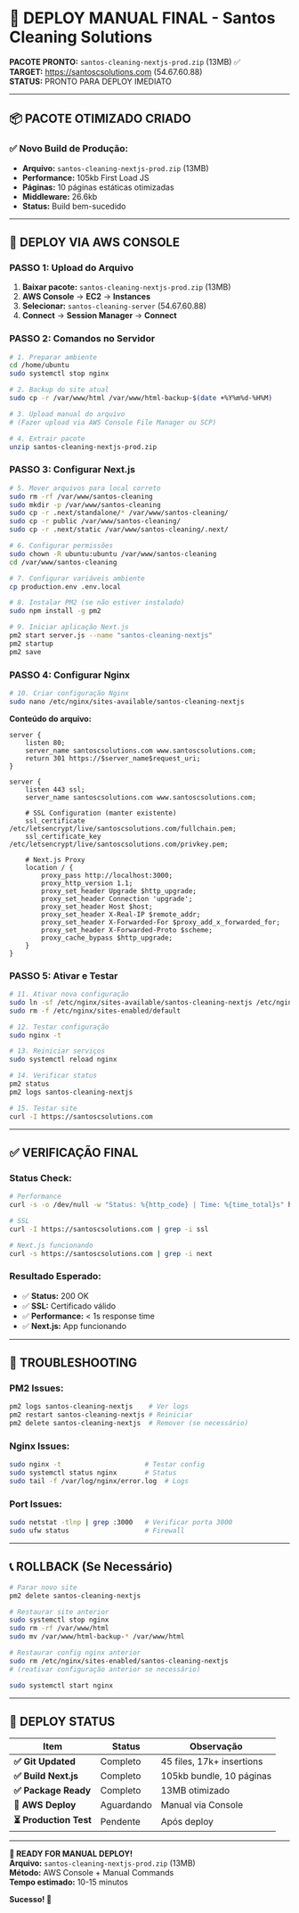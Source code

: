 # 🚀 DEPLOY MANUAL FINAL - Santos Cleaning Solutions

**PACOTE PRONTO:** `santos-cleaning-nextjs-prod.zip` (13MB) ✅  
**TARGET:** https://santoscsolutions.com (54.67.60.88)  
**STATUS:** PRONTO PARA DEPLOY IMEDIATO  

---

## 📦 **PACOTE OTIMIZADO CRIADO**

### ✅ **Novo Build de Produção:**
- **Arquivo:** `santos-cleaning-nextjs-prod.zip` (13MB)
- **Performance:** 105kb First Load JS
- **Páginas:** 10 páginas estáticas otimizadas
- **Middleware:** 26.6kb
- **Status:** Build bem-sucedido

---

## 🎯 **DEPLOY VIA AWS CONSOLE**

### **PASSO 1: Upload do Arquivo**
1. **Baixar pacote:** `santos-cleaning-nextjs-prod.zip` (13MB)
2. **AWS Console** → **EC2** → **Instances** 
3. **Selecionar:** `santos-cleaning-server` (54.67.60.88)
4. **Connect** → **Session Manager** → **Connect**

### **PASSO 2: Comandos no Servidor**
```bash
# 1. Preparar ambiente
cd /home/ubuntu
sudo systemctl stop nginx

# 2. Backup do site atual
sudo cp -r /var/www/html /var/www/html-backup-$(date +%Y%m%d-%H%M)

# 3. Upload manual do arquivo
# (Fazer upload via AWS Console File Manager ou SCP)

# 4. Extrair pacote
unzip santos-cleaning-nextjs-prod.zip
```

### **PASSO 3: Configurar Next.js**
```bash
# 5. Mover arquivos para local correto
sudo rm -rf /var/www/santos-cleaning
sudo mkdir -p /var/www/santos-cleaning
sudo cp -r .next/standalone/* /var/www/santos-cleaning/
sudo cp -r public /var/www/santos-cleaning/
sudo cp -r .next/static /var/www/santos-cleaning/.next/

# 6. Configurar permissões
sudo chown -R ubuntu:ubuntu /var/www/santos-cleaning
cd /var/www/santos-cleaning

# 7. Configurar variáveis ambiente
cp production.env .env.local

# 8. Instalar PM2 (se não estiver instalado)
sudo npm install -g pm2

# 9. Iniciar aplicação Next.js
pm2 start server.js --name "santos-cleaning-nextjs"
pm2 startup
pm2 save
```

### **PASSO 4: Configurar Nginx**
```bash
# 10. Criar configuração Nginx
sudo nano /etc/nginx/sites-available/santos-cleaning-nextjs
```

**Conteúdo do arquivo:**
```nginx
server {
    listen 80;
    server_name santoscsolutions.com www.santoscsolutions.com;
    return 301 https://$server_name$request_uri;
}

server {
    listen 443 ssl;
    server_name santoscsolutions.com www.santoscsolutions.com;
    
    # SSL Configuration (manter existente)
    ssl_certificate /etc/letsencrypt/live/santoscsolutions.com/fullchain.pem;
    ssl_certificate_key /etc/letsencrypt/live/santoscsolutions.com/privkey.pem;
    
    # Next.js Proxy
    location / {
        proxy_pass http://localhost:3000;
        proxy_http_version 1.1;
        proxy_set_header Upgrade $http_upgrade;
        proxy_set_header Connection 'upgrade';
        proxy_set_header Host $host;
        proxy_set_header X-Real-IP $remote_addr;
        proxy_set_header X-Forwarded-For $proxy_add_x_forwarded_for;
        proxy_set_header X-Forwarded-Proto $scheme;
        proxy_cache_bypass $http_upgrade;
    }
}
```

### **PASSO 5: Ativar e Testar**
```bash
# 11. Ativar nova configuração
sudo ln -sf /etc/nginx/sites-available/santos-cleaning-nextjs /etc/nginx/sites-enabled/
sudo rm -f /etc/nginx/sites-enabled/default

# 12. Testar configuração
sudo nginx -t

# 13. Reiniciar serviços
sudo systemctl reload nginx

# 14. Verificar status
pm2 status
pm2 logs santos-cleaning-nextjs

# 15. Testar site
curl -I https://santoscsolutions.com
```

---

## ✅ **VERIFICAÇÃO FINAL**

### **Status Check:**
```bash
# Performance
curl -s -o /dev/null -w "Status: %{http_code} | Time: %{time_total}s" https://santoscsolutions.com

# SSL
curl -I https://santoscsolutions.com | grep -i ssl

# Next.js funcionando
curl -s https://santoscsolutions.com | grep -i next
```

### **Resultado Esperado:**
- ✅ **Status:** 200 OK
- ✅ **SSL:** Certificado válido
- ✅ **Performance:** < 1s response time
- ✅ **Next.js:** App funcionando

---

## 🔧 **TROUBLESHOOTING**

### **PM2 Issues:**
```bash
pm2 logs santos-cleaning-nextjs    # Ver logs
pm2 restart santos-cleaning-nextjs # Reiniciar
pm2 delete santos-cleaning-nextjs  # Remover (se necessário)
```

### **Nginx Issues:**
```bash
sudo nginx -t                     # Testar config
sudo systemctl status nginx       # Status
sudo tail -f /var/log/nginx/error.log  # Logs
```

### **Port Issues:**
```bash
sudo netstat -tlnp | grep :3000   # Verificar porta 3000
sudo ufw status                   # Firewall
```

---

## 📞 **ROLLBACK (Se Necessário)**

```bash
# Parar novo site
pm2 delete santos-cleaning-nextjs

# Restaurar site anterior
sudo systemctl stop nginx
sudo rm -rf /var/www/html
sudo mv /var/www/html-backup-* /var/www/html

# Restaurar config nginx anterior
sudo rm /etc/nginx/sites-enabled/santos-cleaning-nextjs
# (reativar configuração anterior se necessário)

sudo systemctl start nginx
```

---

## 🎊 **DEPLOY STATUS**

| Item | Status | Observação |
|------|--------|------------|
| **✅ Git Updated** | Completo | 45 files, 17k+ insertions |
| **✅ Build Next.js** | Completo | 105kb bundle, 10 páginas |
| **✅ Package Ready** | Completo | 13MB otimizado |
| **🔄 AWS Deploy** | Aguardando | Manual via Console |
| **⏳ Production Test** | Pendente | Após deploy |

---

**🚀 READY FOR MANUAL DEPLOY!**  
**Arquivo:** `santos-cleaning-nextjs-prod.zip` (13MB)  
**Método:** AWS Console + Manual Commands  
**Tempo estimado:** 10-15 minutos  

**Sucesso! 🎯** 